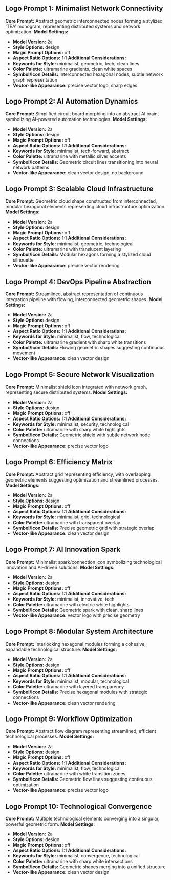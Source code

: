 ## Logo Prompt 1: Minimalist Network Connectivity
**Core Prompt:** Abstract geometric interconnected nodes forming a stylized 'TEA' monogram, representing distributed systems and network optimization.
**Model Settings:**
- **Model Version:** 2a
- **Style Options:** design
- **Magic Prompt Options:** off
- **Aspect Ratio Options:** 1:1
**Additional Considerations:**
- **Keywords for Style:** minimalist, geometric, tech, clean lines
- **Color Palette:** ultramarine gradients, clean white spaces
- **Symbol/Icon Details:** Interconnected hexagonal nodes, subtle network graph representation
- **Vector-like Appearance:** precise vector logo, sharp edges

## Logo Prompt 2: AI Automation Dynamics
**Core Prompt:** Simplified circuit board morphing into an abstract AI brain, symbolizing AI-powered automation technologies.
**Model Settings:**
- **Model Version:** 2a
- **Style Options:** design
- **Magic Prompt Options:** off
- **Aspect Ratio Options:** 1:1
**Additional Considerations:**
- **Keywords for Style:** minimalist, tech-forward, abstract
- **Color Palette:** ultramarine with metallic silver accents
- **Symbol/Icon Details:** Geometric circuit lines transitioning into neural network patterns
- **Vector-like Appearance:** clean vector design, no background

## Logo Prompt 3: Scalable Cloud Infrastructure
**Core Prompt:** Geometric cloud shape constructed from interconnected, modular hexagonal elements representing cloud infrastructure optimization.
**Model Settings:**
- **Model Version:** 2a
- **Style Options:** design
- **Magic Prompt Options:** off
- **Aspect Ratio Options:** 1:1
**Additional Considerations:**
- **Keywords for Style:** minimalist, geometric, technological
- **Color Palette:** ultramarine with translucent layering
- **Symbol/Icon Details:** Modular hexagons forming a stylized cloud silhouette
- **Vector-like Appearance:** precise vector rendering

## Logo Prompt 4: DevOps Pipeline Abstraction
**Core Prompt:** Streamlined, abstract representation of continuous integration pipeline with flowing, interconnected geometric shapes.
**Model Settings:**
- **Model Version:** 2a
- **Style Options:** design
- **Magic Prompt Options:** off
- **Aspect Ratio Options:** 1:1
**Additional Considerations:**
- **Keywords for Style:** minimalist, flow, technological
- **Color Palette:** ultramarine gradient with sharp white transitions
- **Symbol/Icon Details:** Flowing geometric shapes suggesting continuous movement
- **Vector-like Appearance:** clean vector design

## Logo Prompt 5: Secure Network Visualization
**Core Prompt:** Minimalist shield icon integrated with network graph, representing secure distributed systems.
**Model Settings:**
- **Model Version:** 2a
- **Style Options:** design
- **Magic Prompt Options:** off
- **Aspect Ratio Options:** 1:1
**Additional Considerations:**
- **Keywords for Style:** minimalist, security, technological
- **Color Palette:** ultramarine with sharp white highlights
- **Symbol/Icon Details:** Geometric shield with subtle network node connections
- **Vector-like Appearance:** precise vector logo

## Logo Prompt 6: Efficiency Matrix
**Core Prompt:** Abstract grid representing efficiency, with overlapping geometric elements suggesting optimization and streamlined processes.
**Model Settings:**
- **Model Version:** 2a
- **Style Options:** design
- **Magic Prompt Options:** off
- **Aspect Ratio Options:** 1:1
**Additional Considerations:**
- **Keywords for Style:** minimalist, grid, technological
- **Color Palette:** ultramarine with transparent overlay
- **Symbol/Icon Details:** Precise geometric grid with strategic overlap
- **Vector-like Appearance:** clean vector design

## Logo Prompt 7: AI Innovation Spark
**Core Prompt:** Minimalist spark/connection icon symbolizing technological innovation and AI-driven solutions.
**Model Settings:**
- **Model Version:** 2a
- **Style Options:** design
- **Magic Prompt Options:** off
- **Aspect Ratio Options:** 1:1
**Additional Considerations:**
- **Keywords for Style:** minimalist, innovative, tech
- **Color Palette:** ultramarine with electric white highlights
- **Symbol/Icon Details:** Geometric spark with clean, sharp lines
- **Vector-like Appearance:** vector logo with precise geometry

## Logo Prompt 8: Modular System Architecture
**Core Prompt:** Interlocking hexagonal modules forming a cohesive, expandable technological structure.
**Model Settings:**
- **Model Version:** 2a
- **Style Options:** design
- **Magic Prompt Options:** off
- **Aspect Ratio Options:** 1:1
**Additional Considerations:**
- **Keywords for Style:** minimalist, modular, technological
- **Color Palette:** ultramarine with layered transparency
- **Symbol/Icon Details:** Precise hexagonal modules with strategic connections
- **Vector-like Appearance:** clean vector rendering

## Logo Prompt 9: Workflow Optimization
**Core Prompt:** Abstract flow diagram representing streamlined, efficient technological processes.
**Model Settings:**
- **Model Version:** 2a
- **Style Options:** design
- **Magic Prompt Options:** off
- **Aspect Ratio Options:** 1:1
**Additional Considerations:**
- **Keywords for Style:** minimalist, flow, technological
- **Color Palette:** ultramarine with white transition zones
- **Symbol/Icon Details:** Geometric flow lines suggesting continuous optimization
- **Vector-like Appearance:** precise vector logo

## Logo Prompt 10: Technological Convergence
**Core Prompt:** Multiple technological elements converging into a singular, powerful geometric form.
**Model Settings:**
- **Model Version:** 2a
- **Style Options:** design
- **Magic Prompt Options:** off
- **Aspect Ratio Options:** 1:1
**Additional Considerations:**
- **Keywords for Style:** minimalist, convergence, technological
- **Color Palette:** ultramarine with sharp white intersections
- **Symbol/Icon Details:** Geometric shapes merging into a unified structure
- **Vector-like Appearance:** clean vector design
